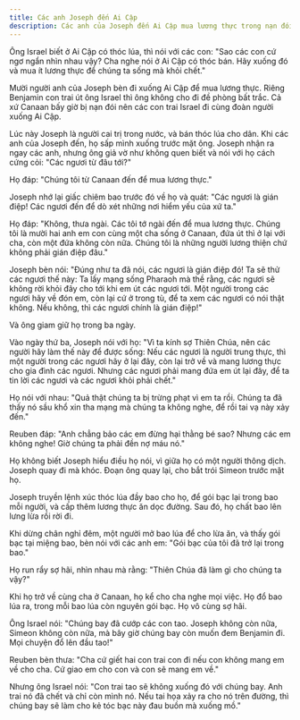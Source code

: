 ```yaml
---
title: Các anh Joseph đến Ai Cập
description: Các anh của Joseph đến Ai Cập mua lương thực trong nạn đói, bị Joseph thử thách và giam giữ, khiến họ hối hận về việc đã làm với em mình. Câu chuyện về sự đoàn tụ, thử thách và lòng thương xót.
---
```


Ông Israel biết ở Ai Cập có thóc lúa, thì nói với các con: "Sao các con cứ ngơ ngẩn nhìn nhau vậy? Cha nghe nói ở Ai Cập có thóc bán. Hãy xuống đó và mua ít lương thực để chúng ta sống mà khỏi chết."

Mười người anh của Joseph bèn đi xuống Ai Cập để mua lương thực. Riêng Benjamin con trai út ông Israel thì ông không cho đi đề phòng bất trắc. Cả xứ Canaan bấy giờ bị nạn đói nên các con trai Israel đi cùng đoàn người xuống Ai Cập.

Lúc này Joseph là người cai trị trong nước, và bán thóc lúa cho dân. Khi các anh của Joseph đến, họ sấp mình xuống trước mặt ông. Joseph nhận ra ngay các anh, nhưng ông giả vờ như không quen biết và nói với họ cách cứng cỏi: "Các ngươi từ đâu tới?"

Họ đáp: "Chúng tôi từ Canaan đến để mua lương thực."

Joseph nhớ lại giấc chiêm bao trước đó về họ và quát: "Các ngươi là gián điệp! Các ngươi đến để dò xét những nơi hiểm yếu của xứ ta."

Họ đáp: "Không, thưa ngài. Các tôi tớ ngài đến để mua lương thực. Chúng tôi là mười hai anh em con cùng một cha sống ở Canaan, đứa út thì ở lại với cha, còn một đứa không còn nữa. Chúng tôi là những người lương thiện chứ không phải gián điệp đâu."

Joseph bèn nói: "Đúng như ta đã nói, các ngươi là gián điệp đó! Ta sẽ thử các ngươi thế này: Ta lấy mạng sống Pharaoh mà thề rằng, các ngươi sẽ không rời khỏi đây cho tới khi em út các ngươi tới. Một người trong các ngươi hãy về đón em, còn lại cứ ở trong tù, để ta xem các ngươi có nói thật không. Nếu không, thì các ngươi chính là gián điệp!"

Và ông giam giữ họ trong ba ngày.

Vào ngày thứ ba, Joseph nói với họ: "Vì ta kính sợ Thiên Chúa, nên các người hãy làm thế này để được sống: Nếu các ngươi là người trung thực, thì một người trong các ngươi hãy ở lại đây, còn lại trở về và mang lương thực cho gia đình các ngươi. Nhưng các ngươi phải mang đứa em út lại đây, để ta tin lời các ngươi và các ngươi khỏi phải chết."

Họ nói với nhau: "Quả thật chúng ta bị trừng phạt vì em ta rồi. Chúng ta đã thấy nó sầu khổ xin tha mạng mà chúng ta không nghe, để rồi tai vạ này xảy đến."

Reuben đáp: "Anh chẳng bảo các em đừng hại thằng bé sao? Nhưng các em không nghe! Giờ chúng ta phải đền nợ máu nó."

Họ không biết Joseph hiểu điều họ nói, vì giữa họ có một người thông dịch. Joseph quay đi mà khóc. Đoạn ông quay lại, cho bắt trói Simeon trước mặt họ.

Joseph truyền lệnh xúc thóc lúa đầy bao cho họ, để gói bạc lại trong bao mỗi người, và cấp thêm lương thực ăn dọc đường. Sau đó, họ chất bao lên lưng lừa rồi rời đi.

Khi dừng chân nghỉ đêm, một người mở bao lúa để cho lừa ăn, và thấy gói bạc tại miệng bao, bèn nói với các anh em: "Gói bạc của tôi đã trở lại trong bao."

Họ run rẩy sợ hãi, nhìn nhau mà rằng: "Thiên Chúa đã làm gì cho chúng ta vậy?"

Khi họ trở về cùng cha ở Canaan, họ kể cho cha nghe mọi việc. Họ đổ bao lúa ra, trong mỗi bao lúa còn nguyên gói bạc. Họ vô cùng sợ hãi.

Ông Israel nói: "Chúng bay đã cướp các con tao. Joseph không còn nữa, Simeon không còn nữa, mà bây giờ chúng bay còn muốn đem Benjamin đi. Mọi chuyện đổ lên đầu tao!"

Reuben bèn thưa: "Cha cứ giết hai con trai con đi nếu con không mang em về cho cha. Cứ giao em cho con và con sẽ mang em về."

Nhưng ông Israel nói: "Con trai tao sẽ không xuống đó với chúng bay. Anh trai nó đã chết và chỉ còn mình nó. Nếu tai họa xảy ra cho nó trên đường, thì chúng bay sẽ làm cho kẻ tóc bạc này đau buồn mà xuống mồ."